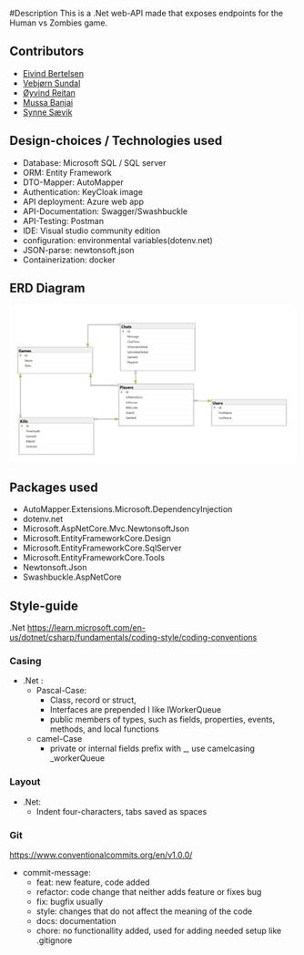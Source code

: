 #Description
This is a .Net web-API made that exposes endpoints for the Human vs Zombies game.

## Contributors
- [Eivind Bertelsen](https://gitlab.com/eivindTB)
- [Vebjørn Sundal](https://gitlab.com/vebsun95)
- [Øyvind Reitan](https://gitlab.com/hindrance)
- [Mussa Banjai](https://gitlab.com/MoBanju)
- [Synne Sævik](https://gitlab.com/Synnems)


## Design-choices / Technologies used
 - Database: Microsoft SQL / SQL server
 - ORM: Entity Framework
 - DTO-Mapper: AutoMapper
 - Authentication: KeyCloak  image
 - API deployment: Azure web app
 - API-Documentation: Swagger/Swashbuckle
 - API-Testing: Postman
 - IDE: Visual studio community edition
 - configuration: environmental variables(dotenv.net)
 - JSON-parse: newtonsoft.json
 - Containerization: docker


## ERD Diagram
![entityrelationshipdiagram.png](./entityrelationshipdiagram.png)


## Packages used
- AutoMapper.Extensions.Microsoft.DependencyInjection
- dotenv.net
- Microsoft.AspNetCore.Mvc.NewtonsoftJson
- Microsoft.EntityFrameworkCore.Design
- Microsoft.EntityFrameworkCore.SqlServer
- Microsoft.EntityFrameworkCore.Tools
- Newtonsoft.Json
- Swashbuckle.AspNetCore


## Style-guide
.Net https://learn.microsoft.com/en-us/dotnet/csharp/fundamentals/coding-style/coding-conventions
### Casing
 - .Net : 
    - Pascal-Case:
      - Class, record or struct, 
      - Interfaces are prepended I like IWorkerQueue
      - public members of types, such as fields, properties, events, methods, and local functions
    - camel-Case
      - private or internal fields prefix with _, use camelcasing _workerQueue
### Layout
 - .Net: 
    - Indent four-characters, tabs saved as spaces


### Git
https://www.conventionalcommits.org/en/v1.0.0/
 - commit-message:
   - feat: new feature, code added
   - refactor: code change that neither adds feature or fixes bug
   - fix: bugfix usually
   - style: changes that do not affect the meaning of the code
   - docs: documentation
   - chore: no functionallity added, used for adding needed setup like .gitignore
